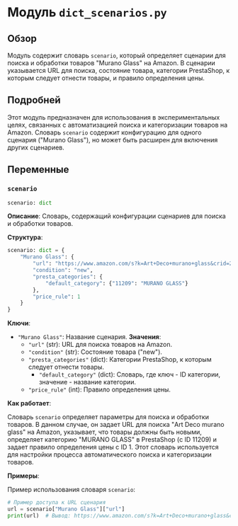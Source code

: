 # Модуль `dict_scenarios.py`

## Обзор

Модуль содержит словарь `scenario`, который определяет сценарии для поиска и обработки товаров "Murano Glass" на Amazon. В сценарии указывается URL для поиска, состояние товара, категории PrestaShop, к которым следует отнести товары, и правило определения цены.

## Подробней

Этот модуль предназначен для использования в экспериментальных целях, связанных с автоматизацией поиска и категоризации товаров на Amazon. Словарь `scenario` содержит конфигурацию для одного сценария ("Murano Glass"), но может быть расширен для включения других сценариев.

## Переменные

### `scenario`

```python
scenario: dict
```

**Описание**: Словарь, содержащий конфигурации сценариев для поиска и обработки товаров.

**Структура**:

```python
scenario: dict = {
    "Murano Glass": {
        "url": "https://www.amazon.com/s?k=Art+Deco+murano+glass&crid=24Q0ZZYVNOQMP&sprefix=art+deco+murano+glass%2Caps%2C230&ref=nb_sb_noss",
        "condition": "new",
        "presta_categories": {
            "default_category": {"11209": "MURANO GLASS"}
        },
        "price_rule": 1
    }
}
```

**Ключи**:

-   `"Murano Glass"`: Название сценария.
    **Значения**:
    -   `"url"` (str): URL для поиска товаров на Amazon.
    -   `"condition"` (str): Состояние товара ("new").
    -   `"presta_categories"` (dict): Категории PrestaShop, к которым следует отнести товары.
        -   `"default_category"` (dict): Словарь, где ключ - ID категории, значение - название категории.
    -   `"price_rule"` (int): Правило определения цены.

**Как работает**:

Словарь `scenario` определяет параметры для поиска и обработки товаров. В данном случае, он задает URL для поиска "Art Deco murano glass" на Amazon, указывает, что товары должны быть новыми, определяет категорию "MURANO GLASS" в PrestaShop (с ID 11209) и задает правило определения цены с ID 1. Этот словарь используется для настройки процесса автоматического поиска и категоризации товаров.

**Примеры**:

Пример использования словаря `scenario`:

```python
# Пример доступа к URL сценария
url = scenario["Murano Glass"]["url"]
print(url)  # Вывод: https://www.amazon.com/s?k=Art+Deco+murano+glass&crid=24Q0ZZYVNOQMP&sprefix=art+deco+murano+glass%2Caps%2C230&ref=nb_sb_noss